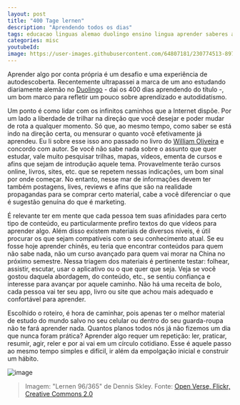 ```yaml
---
layout: post
title: "400 Tage lernen"
description: "Aprendendo todos os dias"
tags: educacao linguas alemao duolingo ensino lingua aprender saberes autodidata aprendizado
categories: misc
youtubeId:
image: https://user-images.githubusercontent.com/64807181/230774513-897eed58-80cb-4ba3-a883-6b3b04a7bf20.png
---
```


Aprender algo por conta própria é um desafio e uma experiência de autodescoberta. Recentemente ultrapassei a marca de um ano estudando diariamente alemão no [Duolingo](https://www.duolingo.com/) - dai os 400 dias aprendendo do título -, um bom marco para refletir um pouco sobre aprendizado e autodidatismo.

Um ponto é como lidar com os infinitos caminhos que a Internet dispõe. Por um lado a liberdade de trilhar na direção que você desejar e poder mudar de rota a qualquer momento. Só que, ao mesmo tempo, como saber se está indo na direção certa, ou mensurar o quanto você efetivamente já aprendeu. Eu li sobre esse isso ano passado no livro do [William Oliveira](https://www.casadocodigo.com.br/products/livro-navegando-universo) e concordo com autor. Se você não sabe nada sobre o assunto que quer estudar, vale muito pesquisar trilhas, mapas, vídeos, ementa de cursos e afins que sejam de introdução aquele tema. Provavelmente terão cursos online, livros, sites, etc. que se repetem nessas indicações, um bom sinal por onde começar. No entanto, nesse mar de informações devem ter também postagens, lives, reviews e afins que são na realidade propagandas para se comprar certo material, cabe a você diferenciar o que é sugestão genuína do que é marketing.

É relevante ter em mente que cada pessoa tem suas afinidades para certo tipo de conteúdo, eu particularmente prefiro textos do que vídeos para aprender algo. Além disso existem materiais de diversos níveis, é útil procurar os que sejam compatíveis com o seu conhecimento atual. Se eu fosse hoje aprender chinês, eu teria que encontrar conteúdos para quem não sabe nada, não um curso avançado para quem vai morar na China no próximo semestre. Nessa triagem dos materiais é pertinente testar: folhear, assistir, escutar, usar o aplicativo ou o que quer que seja. Veja se você gostou daquela abordagem, do conteúdo, etc., se sentiu confiança e interesse para avançar por aquele caminho. Não há uma receita de bolo, cada pessoa vai ter seu app, livro ou site que achou mais adequado e confortável para aprender.

Escolhido o roteiro, é hora de caminhar, pois apenas ter o melhor material de estudo do mundo salvo no seu celular ou dentro do seu guarda-roupa não te fará aprender nada. Quantos planos todos nós já não fizemos um dia que nunca foram prática? Aprender algo requer um repetição: ler, praticar, resumir, agir, reler e por ai vai em um círculo cotidiano. Esse é aquele passo ao mesmo tempo simples e difícil, ir além da empolgação inicial e construir um hábito.

![image](https://user-images.githubusercontent.com/64807181/230774513-897eed58-80cb-4ba3-a883-6b3b04a7bf20.png)
>Imagem:  "Lernen 96/365" de Dennis Skley. Fonte: [Open Verse, Flickr, Creative Commons 2.0](https://openverse.org/image/60431b41-ed3d-42e8-86a6-a202de958d78)



